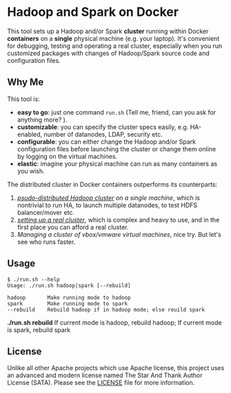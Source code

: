 # Hadoop and Spark on Docker

This tool sets up a Hadoop and/or Spark **cluster** running within Docker **containers** on a **single** physical machine (e.g. your laptop). It's convenient for debugging, testing and operating a real cluster, especially when you run customized packages with changes of Hadoop/Spark source code and configuration files.

## Why Me
This tool is:

- **easy to go**: just one command `run.sh` (Tell me, friend, can you ask for anything more? ).
- **customizable**: you can specify the cluster specs easily, e.g. HA-enabled, number of datanodes, LDAP, security etc.
- **configurable**: you can either change the Hadoop and/or Spark configuration files before launching the cluster or change them online by logging on the virtual machines.
- **elastic**: imagine your physical machine can run as many containers as you wish.

The distributed cluster in Docker containers outperforms its counterparts:

1. _[psudo-distributed Hadoop cluster](https://hadoop.apache.org/docs/current/hadoop-project-dist/hadoop-common/SingleCluster.html) on a single machine_, which is nontrivial to run HA, to launch multiple datanodes, to test HDFS balancer/mover etc.
1. _[setting up a real cluster](https://hadoop.apache.org/docs/current/hadoop-project-dist/hadoop-common/ClusterSetup.html)_, which is complex and heavy to use, and in the first place you can afford a real cluster.
1. _Managing a cluster of vbox/vmware virtual machines_, nice try. But let's see who runs faster.

## Usage

```
$ ./run.sh --help
Usage: ./run.sh hadoop|spark [--rebuild]

hadoop       Make running mode to hadoop
spark        Make running mode to spark
--rebuild    Rebuild hadoop if in hadoop mode; else reuild spark
```

**./run.sh rebuild**      If current mode is hadoop, rebuild hadoop; If current mode is spark, rebuild spark

## License
Unlike all other Apache projects which use Apache license, this project uses an advanced and modern license named The Star And Thank Author License (SATA). Please see the [LICENSE](LICENSE) file for more information.
